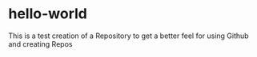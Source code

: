 # hello-world
This is a test creation of a Repository to get a better feel for using Github and creating Repos
